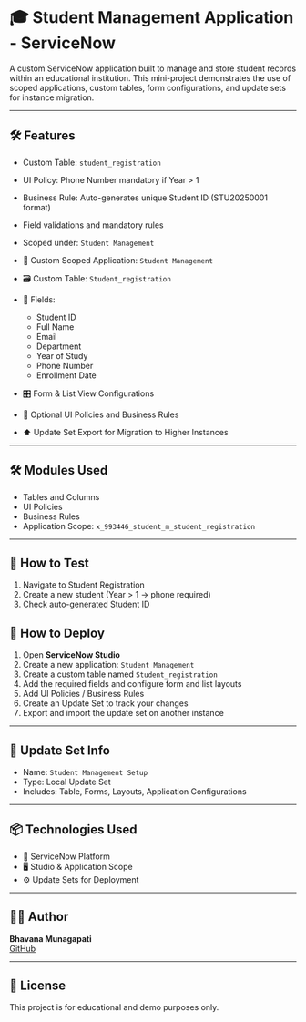 # 🎓 Student Management Application - ServiceNow

A custom ServiceNow application built to manage and store student records within an educational institution. This mini-project demonstrates the use of scoped applications, custom tables, form configurations, and update sets for instance migration.

---

## 🛠️ Features

- Custom Table: `student_registration`
- UI Policy: Phone Number mandatory if Year > 1
- Business Rule: Auto-generates unique Student ID (STU20250001 format)
- Field validations and mandatory rules
- Scoped under: `Student Management`

- 📁 Custom Scoped Application: `Student Management`
- 🗃️ Custom Table: `Student_registration`
- 📝 Fields:
  - Student ID
  - Full Name
  - Email
  - Department
  - Year of Study
  - Phone Number
  - Enrollment Date
- 🎛️ Form & List View Configurations
- 🔐 Optional UI Policies and Business Rules
- ⬆️ Update Set Export for Migration to Higher Instances

---
## 🛠️ Modules Used
- Tables and Columns
- UI Policies
- Business Rules
- Application Scope: `x_993446_student_m_student_registration`
  
---

## 🧪 How to Test
1. Navigate to Student Registration
2. Create a new student (Year > 1 → phone required)
3. Check auto-generated Student ID

## 🚀 How to Deploy

1. Open **ServiceNow Studio**
2. Create a new application: `Student Management`
3. Create a custom table named `Student_registration`
4. Add the required fields and configure form and list layouts
5. Add UI Policies / Business Rules
6. Create an Update Set to track your changes
7. Export and import the update set on another instance

---

## 🔁 Update Set Info

- Name: `Student Management Setup`
- Type: Local Update Set
- Includes: Table, Forms, Layouts, Application Configurations

---

## 📦 Technologies Used

- 🧩 ServiceNow Platform
- 🖥️ Studio & Application Scope
- ⚙️ Update Sets for Deployment

---

## 👩‍💻 Author

**Bhavana Munagapati**  
[GitHub](https://github.com/MunagapatiBhavana)

---

## 📄 License

This project is for educational and demo purposes only.

